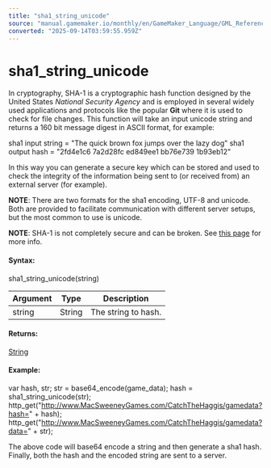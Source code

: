 ```yaml
---
title: "sha1_string_unicode"
source: "manual.gamemaker.io/monthly/en/GameMaker_Language/GML_Reference/File_Handling/Encoding_And_Hashing/sha1_string_unicode.htm"
converted: "2025-09-14T03:59:55.959Z"
---
```


# sha1\_string\_unicode

In cryptography, SHA-1 is a cryptographic hash function designed by the United States _National Security Agency_ and is employed in several widely used applications and protocols like the popular **Git** where it is used to check for file changes. This function will take an input unicode string and returns a 160 bit message digest in ASCII format, for example:

sha1 input string = "The quick brown fox jumps over the lazy dog"
sha1 output hash = "2fd4e1c6 7a2d28fc ed849ee1 bb76e739 1b93eb12"

In this way you can generate a secure key which can be stored and used to check the integrity of the information being sent to (or received from) an external server (for example).

**NOTE**: There are two formats for the sha1 encoding, UTF-8 and unicode. Both are provided to facilitate communication with different server setups, but the most common to use is unicode.

**NOTE**: SHA-1 is not completely secure and can be broken. See [this page](https://en.wikipedia.org/wiki/SHA-1) for more info.

#### Syntax:

sha1\_string\_unicode(string)

| Argument | Type | Description |
| --- | --- | --- |
| string | String | The string to hash. |

#### Returns:

[String](../../../GML_Overview/Data_Types.md)

#### Example:

var hash, str;
str = base64\_encode(game\_data);
hash = sha1\_string\_unicode(str);
http\_get("http://www.MacSweeneyGames.com/CatchTheHaggis/gamedata?hash=" + hash); http\_get("http://www.MacSweeneyGames.com/CatchTheHaggis/gamedata?data=" + str);

The above code will base64 encode a string and then generate a sha1 hash. Finally, both the hash and the encoded string are sent to a server.